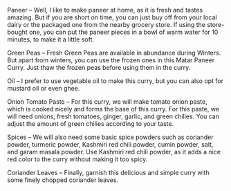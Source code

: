 Paneer – Well, I like to make paneer at home, as it is fresh and tastes amazing. But if you are short on time,       you can just buy off from your local dairy or the packaged one from the nearby grocery store. If using the store-bought one, you can put the paneer pieces in a bowl of warm water for 10 minutes, to make it a little soft.

Green Peas – Fresh Green Peas are available in abundance during Winters. But apart from winters, you can use the frozen ones in this Matar Paneer Curry. Just thaw the frozen peas before using them in the curry.

Oil – I prefer to use vegetable oil to make this curry, but you can also opt for mustard oil or even ghee.

Onion Tomato Paste – For this curry, we will make tomato onion paste, which is cooked nicely and forms the base of this curry. For this paste, we will need onions, fresh tomatoes, ginger, garlic, and green chilies. You can adjust the amount of green chilies according to your taste.

Spices – We will also need some basic spice powders such as coriander powder, turmeric powder, Kashmiri red chili powder, cumin powder, salt, and garam masala powder. Use Kashmiri red chili powder, as it adds a nice red color to the curry without making it too spicy.

Coriander Leaves – Finally, garnish this delicious and simple curry with some finely chopped coriander leaves.